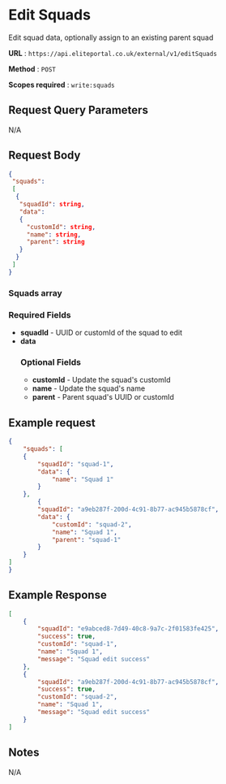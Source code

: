 # Edit Squads 

Edit squad data, optionally assign to an existing parent squad

**URL** : `https://api.eliteportal.co.uk/external/v1/editSquads`

**Method** : `POST`

**Scopes required** : `write:squads`

## Request Query Parameters

N/A

## Request Body

```json
{
 "squads":
 [
  {
   "squadId": string,
   "data":
   {
     "customId": string,
     "name": string,
     "parent": string
   }
  }
 ]
}
```
### Squads array
  ### Required Fields
  - **squadId** - UUID or customId of the squad to edit 
  - **data**
     ### Optional Fields
     - **customId** - Update the squad's customId
     - **name** - Update the squad's name
     - **parent** - Parent squad's UUID or customId


## Example request
```json
{
    "squads": [
    {
        "squadId": "squad-1",
        "data": {
            "name": "Squad 1"
        }
    },
        {
        "squadId": "a9eb287f-200d-4c91-8b77-ac945b5878cf",
        "data": {
            "customId": "squad-2",
            "name": "Squad 1",
            "parent": "squad-1"
        }
    }
]
}
```

## Example Response
```json
[
    {
        "squadId": "e9abced8-7d49-40c8-9a7c-2f01583fe425",
        "success": true,
        "customId": "squad-1",
        "name": "Squad 1",
        "message": "Squad edit success"
    },
    {
        "squadId": "a9eb287f-200d-4c91-8b77-ac945b5878cf",
        "success": true,
        "customId": "squad-2",
        "name": "Squad 1",
        "message": "Squad edit success"
    }
]
```

## Notes

N/A
